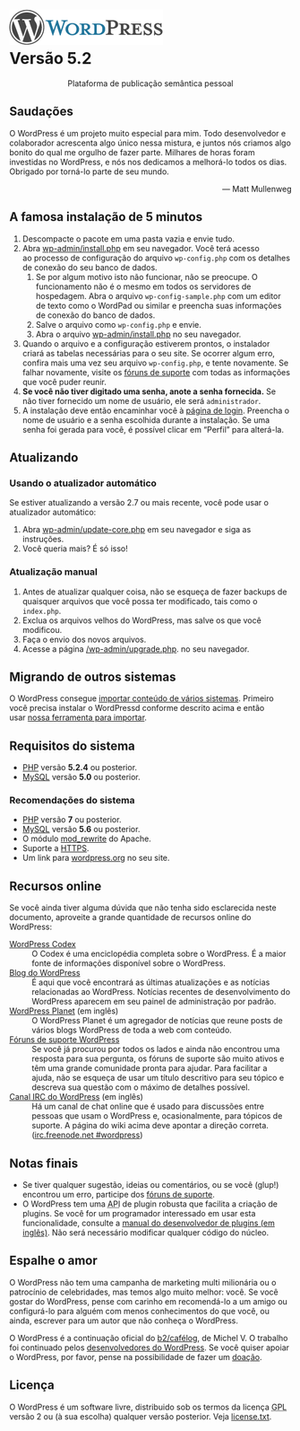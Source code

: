 <!DOCTYPE html>
<html lang="pt-br">
<head>
	<meta name="viewport" content="width=device-width" />
	<meta http-equiv="Content-Type" content="text/html; charset=utf-8" />
	<title>WordPress &#8250; Leia-me</title>
    <link rel="stylesheet" href="wp-admin/css/install.css?ver=20100228" type="text/css" />
</head>
<body>
<h1 id="logo">
	<a href="https://wordpress.org/"><img alt="WordPress" src="wp-admin/images/wordpress-logo.png" /></a>
	<br /> Versão 5.2
</h1>
<p style="text-align: center">Plataforma de publicação semântica pessoal</p>

<h2>Saudações</h2>
<p>O WordPress é um projeto muito especial para mim. Todo desenvolvedor e colaborador acrescenta algo único nessa mistura, e juntos nós criamos algo bonito do qual me orgulho de fazer parte. Milhares de horas foram investidas no WordPress, e nós nos dedicamos a melhorá-lo todos os dias. Obrigado por torná-lo parte de seu mundo.</p>
<p style="text-align: right">&#8212; Matt Mullenweg</p>

<h2>A famosa instalação de 5 minutos</h2>
<ol>
	<li>Descompacte o pacote em uma pasta vazia e envie tudo.</li>
	<li>Abra <span class="file"><a href="wp-admin/install.php">wp-admin/install.php</a></span> em seu navegador. Você terá acesso ao processo de configuração do arquivo <code>wp-config.php</code> com os detalhes de conexão do seu banco de dados.
		<ol>
			<li>Se por algum motivo isto não funcionar, não se preocupe. O funcionamento não é o mesmo em todos os servidores de hospedagem. Abra o arquivo <code>wp-config-sample.php</code> com um editor de texto como o WordPad ou similar e preencha suas informações de conexão do banco de dados.</li>
			<li>Salve o arquivo como <code>wp-config.php</code> e envie.</li>
			<li>Abra o arquivo <span class="file"><a href="wp-admin/install.php">wp-admin/install.php</a></span> no seu navegador.</li>
		</ol>
	</li>
	<li>Quando o arquivo e a configuração estiverem prontos, o instalador criará as tabelas necessárias para o seu site. Se ocorrer algum erro, confira mais uma vez seu arquivo <code>wp-config.php</code>, e tente novamente. Se falhar novamente, visite os <a href="https://wordpress.org/support/" title="fóruns de suporte">fóruns de suporte</a> com todas as informações que você puder reunir.</li>
	<li><strong>Se você não tiver digitado uma senha, anote a senha fornecida.</strong> Se não tiver fornecido um nome de usuário, ele será <code>administrador</code>.</li>
	<li>A instalação deve então encaminhar você à <a href="wp-login.php">página de login</a>. Preencha o nome de usuário e a senha escolhida durante a instalação. Se uma senha foi gerada para você, é possível clicar em &#8220;Perfil&#8221; para alterá-la.</li>
</ol>

<h2>Atualizando</h2>
<h3>Usando o atualizador automático</h3>
<p>Se estiver atualizando a versão 2.7 ou mais recente, você pode usar o atualizador automático:</p>
<ol>
	<li>Abra <span class="file"><a href="wp-admin/update-core.php">wp-admin/update-core.php</a></span> em seu navegador e siga as instruções.</li>
	<li>Você queria mais? É só isso!</li>
</ol>

<h3>Atualização manual</h3>
<ol>
	<li>Antes de atualizar qualquer coisa, não se esqueça de fazer backups de quaisquer arquivos que você possa ter modificado, tais como o <code>index.php</code>.</li>
	<li>Exclua os arquivos velhos do WordPress, mas salve os que você modificou.</li>
	<li>Faça o envio dos novos arquivos.</li>
	<li>Acesse a página <span class="file"><a href="wp-admin/upgrade.php">/wp-admin/upgrade.php</a>.</span> no seu navegador.</li>
</ol>

<h2>Migrando de outros sistemas</h2>
<p>O WordPress consegue <a href="https://codex.wordpress.org/pt-br:Importando_conte%C3%BAdo">importar conteúdo de vários sistemas</a>. Primeiro você precisa instalar o WordPressd conforme descrito acima e então usar <a title="Importar para o WordPress" href="wp-admin/import.php">nossa ferramenta para importar</a>.</p>

<h2>Requisitos do sistema</h2>
<ul>
	<li><a href="https://secure.php.net/">PHP</a> versão <strong>5.2.4</strong> ou posterior.</li>
	<li><a href="https://www.mysql.com/">MySQL</a> versão <strong>5.0</strong> ou posterior.</li>
</ul>

<h3>Recomendações do sistema</h3>
<ul>
	<li><a href="https://secure.php.net/">PHP</a> versão <strong>7</strong> ou posterior.</li>
	<li><a href="https://www.mysql.com/">MySQL</a> versão <strong>5.6</strong> ou posterior.</li>
	<li>O módulo <a href="https://httpd.apache.org/docs/2.2/mod/mod_rewrite.html">mod_rewrite</a> do Apache.</li>
	<li>Suporte a <a href="https://wordpress.org/news/2016/12/moving-toward-ssl/">HTTPS</a>.</li>
	<li>Um link para  <a href="https://wordpress.org/">wordpress.org</a> no seu site.</li>
</ul>

<h2>Recursos online</h2>
<p>Se você ainda tiver alguma dúvida que não tenha sido esclarecida neste documento, aproveite a grande quantidade de recursos online do WordPress:</p>
<dl>
	<dt><a href="https://codex.wordpress.org/P%C3%A1gina_Inicial">WordPress Codex</a></dt>
		<dd>O Codex é uma enciclopédia completa sobre o WordPress. É a maior fonte de informações disponível sobre o WordPress.</dd>
	<dt><a href="https://br.wordpress.org/news/">Blog do WordPress</a></dt>
		<dd>É aqui que você encontrará as últimas atualizações e as notícias relacionadas ao WordPress. Notícias recentes de desenvolvimento do WordPress aparecem em seu painel de administração por padrão.</dd>
	<dt><a href="https://planet.wordpress.org/">WordPress Planet</a> (em inglês)</dt>
		<dd>O WordPress Planet é um agregador de notícias que reune posts de vários blogs WordPress de toda a web com conteúdo.</dd>
	<dt><a href="https://br.wordpress.org/support/">Fóruns de suporte WordPress</a></dt>
		<dd>Se você já procurou por todos os lados e ainda não encontrou uma resposta para sua pergunta, os fóruns de suporte são muito ativos e têm uma grande comunidade pronta para ajudar. Para facilitar a ajuda, não se esqueça de usar um título descritivo para seu tópico e descreva sua questão com o máximo de detalhes possível.</dd>
	<dt><a href="https://codex.wordpress.org/IRC">Canal <abbr title="Internet Relay Chat">IRC</abbr> do WordPress</a> (em inglês)</dt>
		<dd>Há um canal de chat online que é usado para discussões entre pessoas que usam o WordPress e, ocasionalmente, para tópicos de suporte. A página do wiki acima deve apontar a direção correta. (<a href="irc://irc.freenode.net/wordpress">irc.freenode.net #wordpress</a>)</dd>
</dl>

<h2>Notas finais</h2>
<ul>
	<li>Se tiver qualquer sugestão, ideias ou comentários, ou se você (glup!) encontrou um erro, participe dos <a href="https://br.wordpress.org/support/">fóruns de suporte</a>.</li>
	<li>O WordPress tem uma <abbr title="Interface de programação de aplicações">API</abbr> de plugin robusta que facilita a criação de plugins. Se você for um programador interessado em usar esta funcionalidade, consulte a <a href="https://developer.wordpress.org/plugins/">manual do desenvolvedor de plugins (em inglês)</a>. Não será necessário modificar qualquer código do núcleo.</li>
</ul>

<h2>Espalhe o amor</h2>
<p>O WordPress não tem uma campanha de marketing multi milionária ou o patrocínio de celebridades, mas temos algo muito melhor: você. Se você gostar do WordPress, pense com carinho em recomendá-lo a um amigo ou configurá-lo para alguém com menos conhecimentos do que você, ou ainda, escrever para um autor que não conheça o WordPress.</p>

<p>O WordPress é a continuação oficial do <a href="http://cafelog.com/">b2/caf&#233;log</a>, de Michel V. O trabalho foi continuado pelos <a href="https://wordpress.org/about/">desenvolvedores do WordPress</a>. Se você quiser apoiar o WordPress, por favor, pense na possibilidade de fazer um <a href="https://wordpress.org/donate/" title="Doar para o WordPress">doação</a>.</p>

<h2>Licença</h2>
<p>O WordPress é um software livre, distribuido sob os termos da licença <abbr title="GNU General Public License (Licença Pública Geral)">GPL</abbr> versão 2 ou (à sua escolha) qualquer versão posterior. Veja <a href="LICENSE">license.txt</a>.</p>

</body>
</html>
